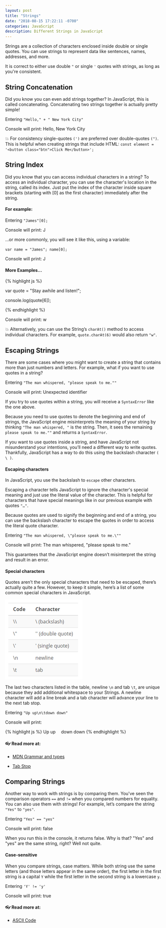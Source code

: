 ```yaml
---
layout: post
title: "Strings"
date: "2018-08-15 17:22:11 -0700"
categories: JavaScript
description: Different Strings in JavaScript
---
```


Strings are a collection of characters enclosed inside double or single quotes. You can use strings to represent data like sentences, names, addresses, and more.

It is correct to either use double `"` or single `'` quotes with strings, as long as you're consistent.

## String Concatenation

Did you know you can even add strings together? In JavaScript, this is called concatenating. Concatenating two strings together is actually pretty simple!

Entering `"Hello," + " New York City"`

Console will print: Hello, New York City

💥 For consistency single-quotes `(')` are preferred over double-quotes `(")`. This is helpful when creating strings that include HTML: `const element = '<button class="btn">Click Me</button>';`

## String Index

Did you know that you can access individual characters in a string? To access an individual character, you can use the character's location in the string, called its index. Just put the index of the character inside square brackets (starting with [0] as the first character) immediately after the string.

#### For example:

Entering `"James"[0];`

Console will print: J

...or more commonly, you will see it like this, using a variable:

`var name = "James";
name[0];`

Console will print: J

#### More Examples...

{% highlight js %}

var quote = "Stay awhile and listen!";

console.log(quote[6]);

{% endhighlight %}

Console will print: w

💥 Alternatively, you can use the String’s `charAt()` method to access individual characters. For example, `quote.charAt(6)` would also return `"w"`.

## Escaping Strings

There are some cases where you might want to create a string that contains more than just numbers and letters. For example, what if you want to use quotes in a string?

Entering `"The man whispered, "please speak to me.""`

Console will print: Unexpected identifier

If you try to use quotes within a string, you will receive a `SyntaxError` like the one above.

Because you need to use quotes to denote the beginning and end of strings, the JavaScript engine misinterprets the meaning of your string by thinking `"The man whispered, "` is the string. Then, it sees the remaining `please speak to me.""` and returns a `SyntaxError`.

If you want to use quotes inside a string, and have JavaScript not misunderstand your intentions, you’ll need a different way to write quotes. Thankfully, JavaScript has a way to do this using the backslash character `( \ )`.

#### Escaping characters

In JavaScript, you use the backslash to `escape` other characters.

Escaping a character tells JavaScript to ignore the character's special meaning and just use the literal value of the character. This is helpful for characters that have special meanings like in our previous example with quotes `"…"`.

Because quotes are used to signify the beginning and end of a string, you can use the backslash character to escape the quotes in order to access the literal quote character.

Entering `"The man whispered, \"please speak to me.\""`

Console will print: The man whispered, "please speak to me."

This guarantees that the JavaScript engine doesn’t misinterpret the string and result in an error.

#### Special characters

Quotes aren’t the only special characters that need to be escaped, there’s actually quite a few. However, to keep it simple, here’s a list of some common special characters in JavaScript.

![Special Characters](/pic/specialcharacters.PNG)

The last two characters listed in the table, newline `\n` and tab `\t`, are unique because they add additional whitespace to your Strings. A newline character will add a line break and a tab character will advance your line to the next tab stop.

Entering `"Up up\n\tdown down"`

Console will print:

{% highlight js %}
Up up
 down down
{% endhighlight %}

#### 👓 Read more at:

  - [MDN Grammar and types](https://developer.mozilla.org/en-US/docs/Web/JavaScript/Guide/Grammar_and_types#Using_special_characters_in_strings)

  - [Tab Stop](https://en.wikipedia.org/wiki/Tab_stop)

## Comparing Strings

Another way to work with strings is by comparing them. You've seen the comparison operators `==` and `!=` when you compared numbers for equality. You can also use them with strings! For example, let’s compare the string `"Yes"` to `"yes"`.

Entering `"Yes" == "yes"`

Console will print: false

When you run this in the console, it returns false. Why is that? "Yes" and "yes" are the same string, right? Well not quite.

#### Case-sensitive

When you compare strings, case matters. While both string use the same letters (and those letters appear in the same order), the first letter in the first string is a capital `Y` while the first letter in the second string is a lowercase `y`.

Entering `'Y' != 'y'`

Console will print: true

#### 👓 Read more at:

  - [ASCII Code](https://www.ascii-code.com/)
